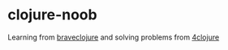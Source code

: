 # clojure-noob

Learning from [braveclojure](http://www.braveclojure.com/) and solving problems from [4clojure](http://www.4clojure.com/)
